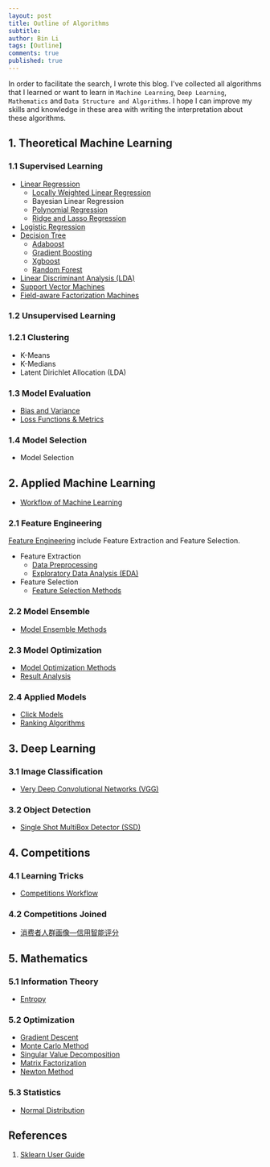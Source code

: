 ```yaml
---
layout: post
title: Outline of Algorithms
subtitle:
author: Bin Li
tags: [Outline]
comments: true
published: true
---
```


In order to facilitate the search, I wrote this blog. I've collected all algorithms that I learned or want to learn in `Machine Learning`, `Deep Learning`, `Mathematics` and `Data Structure and Algorithms`. I hope I can improve my skills and knowledge in these area with writing the interpretation about these algorithms. 

## 1. Theoretical Machine Learning
### 1.1 Supervised Learning
* [Linear Regression](https://binlidaily.github.io/2018-06-03-linear-regression/)
    * [Locally Weighted Linear Regression](https://binlidaily.github.io/2019-01-16-locally-weighted-linear-regression/)
    * Bayesian Linear Regression
    * [Polynomial Regression](https://binlidaily.github.io/2019-01-16-polynomial-regression/)
    * [Ridge and Lasso Regression](https://binlidaily.github.io/2019-01-16-ridge-lasso/)
* [Logistic Regression](https://binlidaily.github.io/2017-10-03-Logistics-Regression/)
* [Decision Tree](https://binlidaily.github.io/2018-09-11-decision-tree/)
    * [Adaboost](https://binlidaily.github.io/2018-10-29-adaboost/)
    * [Gradient Boosting](https://binlidaily.github.io/2018-12-05-gradient-boosting/)
    * [Xgboost](https://binlidaily.github.io/2018-10-29-xgboost/)
    * [Random Forest](https://binlidaily.github.io/2018-12-11-random-forest/)
* [Linear Discriminant Analysis (LDA)](https://binlidaily.github.io/2018-08-30-linear-discriminant-analysis/)
* [Support Vector Machines](https://binlidaily.github.io/2019-01-10-support-vector-machines/)
* [Field-aware Factorization Machines](https://binlidaily.github.io/2018-10-29-field-aware-factorization-machines/)

### 1.2 Unsupervised Learning
### 1.2.1 Clustering
* K-Means
* K-Medians
* Latent Dirichlet Allocation (LDA)

### 1.3 Model Evaluation
* [Bias and Variance](https://binlidaily.github.io/2019-01-16-bias-variance/)
* [Loss Functions & Metrics](https://binlidaily.github.io/2018-12-07-loss-functions/)

### 1.4 Model Selection
* Model Selection


## 2. Applied Machine Learning
* [Workflow of Machine Learning](https://binlidaily.github.io/2019-02-25-workflow-of-applying-ml-algorithms-offline-to-online/) 

### 2.1 Feature Engineering
[Feature Engineering](https://binlidaily.github.io/2018-06-03-feature-engineering/) include Feature Extraction and Feature Selection.

* Feature Extraction
    * [Data Preprocessing](https://binlidaily.github.io/2018-11-13-data-preprocessing/)
    * [Exploratory Data Analysis (EDA)](https://binlidaily.github.io/2019-01-10-exploratory-data-analysis/)
* Feature Selection
    * [Feature Selection Methods](https://binlidaily.github.io/2018-06-03-feature-engineering/)

### 2.2 Model Ensemble
* [Model Ensemble Methods](https://binlidaily.github.io/2019-02-08-ensembling/)


### 2.3 Model Optimization
* [Model Optimization Methods](https://binlidaily.github.io/2019-02-25-model-optimization/)
* [Result Analysis](https://binlidaily.github.io/2019-02-11-explain-the-result-of-models/)


### 2.4 Applied Models
* [Click Models](https://binlidaily.github.io/2019-02-25-click-models/)
* [Ranking Algorithms](https://binlidaily.github.io/2019-01-23-ranking-algorithms/)

## 3. Deep Learning
### 3.1 Image Classification
* [Very Deep Convolutional Networks (VGG)](https://binlidaily.github.io/2018-08-27-vgg-very-deep-convolutional-networks/)

### 3.2 Object Detection
* [Single Shot MultiBox Detector (SSD)](https://binlidaily.github.io/2019-01-19-single-shot-multibox-detector/)

## 4. Competitions
### 4.1 Learning Tricks
* [Competitions Workflow](https://binlidaily.github.io/2019-02-11-competitions-workflow/)

### 4.2 Competitions Joined
* [消费者人群画像—信用智能评分](https://binlidaily.github.io/2019-02-11-DF2019-%E6%B6%88%E8%B4%B9%E8%80%85%E4%BA%BA%E7%BE%A4%E7%94%BB%E5%83%8F-%E4%BF%A1%E7%94%A8%E6%99%BA%E8%83%BD%E8%AF%84%E5%88%86/)


## 5. Mathematics
### 5.1 Information Theory
* [Entropy](https://binlidaily.github.io/2018-10-23-information-theory/)

### 5.2 Optimization
* [Gradient Descent](https://binlidaily.github.io/2018-04-24-gradient-descent/)
* [Monte Carlo Method](https://binlidaily.github.io/2019-01-23-Monte-Carlo-method/)
* [Singular Value Decomposition](https://binlidaily.github.io/2019-01-10-singular-value-decomposition/)
* [Matrix Factorization](https://binlidaily.github.io/2019-01-10-matrix-factorization/)
* [Newton Method](https://binlidaily.github.io/2018-12-27-newton-method/)

### 5.3 Statistics
* [Normal Distribution](https://binlidaily.github.io/2019-01-23-normal-distribution/)


## References
1. [Sklearn User Guide](https://scikit-learn.org/stable/user_guide.html)